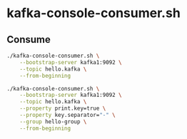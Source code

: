 
# kafka-console-consumer.sh

## Consume

```bash
./kafka-console-consumer.sh \
    --bootstrap-server kafka1:9092 \
    --topic hello.kafka \
    --from-beginning
```

```bash
./kafka-console-consumer.sh \
    --bootstrap-server kafka1:9092 \
    --topic hello.kafka \
    --property print.key=true \
    --property key.separator="-" \
    --group hello-group \
    --from-beginning
```
